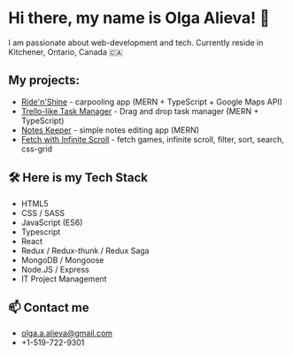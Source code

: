 # Hi there, my name is Olga Alieva! 👋

I am passionate about web-development and tech.
Currently reside in Kitchener, Ontario, Canada 🇨🇦

## My projects:
- [Ride'n'Shine](https://ride-n-shine.herokuapp.com) - carpooling app (MERN + TypeScript + Google Maps API)
- [Trello-like Task Manager](https://trello-react-redux.herokuapp.com) - Drag and drop task manager (MERN + TypeScript)
- [Notes Keeper](https://react-notes-keeper.herokuapp.com/) - simple notes editing app (MERN)
- [Fetch with Infinite Scroll](https://github.com/MakhmudAliev/react-games-app) - fetch games, infinite scroll, filter, sort, search, css-grid

## 🛠 Here is my Tech Stack   
- HTML5 
- CSS / SASS
- JavaScript (ES6)
- Typescript
- React
- Redux / Redux-thunk / Redux Saga
- MongoDB / Mongoose
- Node.JS / Express
- IT Project Management

## 📫 Contact me
- olga.a.alieva@gmail.com 
- +1-519-722-9301
